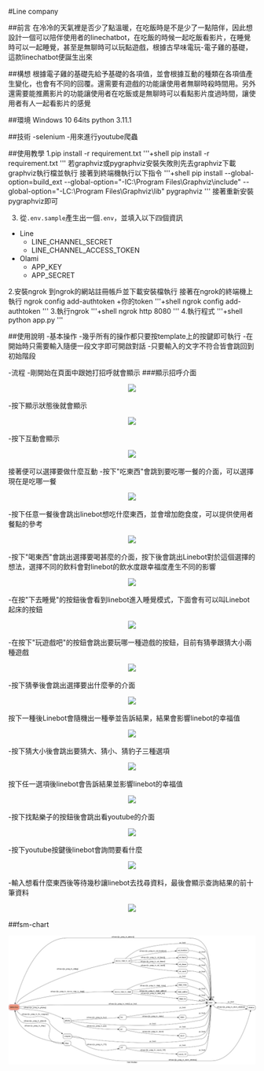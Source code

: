 #Line company

##前言
在冷冷的天氣裡是否少了點溫暖，在吃飯時是不是少了一點陪伴，因此想設計一個可以陪伴使用者的linechatbot，在吃飯的時候一起吃飯看影片，在睡覺時可以一起睡覺，甚至是無聊時可以玩點遊戲，根據古早味電玩-電子雞的基礎，這款linechatbot便誕生出來

##構想
根據電子雞的基礎先給予基礎的各項值，並會根據互動的種類在各項值產生變化，也會有不同的回覆。還需要有遊戲的功能讓使用者無聊時殺時間用。另外還需要能推薦影片的功能讓使用者在吃飯或是無聊時可以看點影片度過時間，讓使用者有人一起看影片的感覺

##環境
Windows 10 64its
python 3.11.1

##技術
-selenium
    -用來進行youtube爬蟲

##使用教學
1.pip install -r requirement.txt
'''+shell
pip install -r requirement.txt
'''
若graphviz或pygraphviz安裝失敗則先去graphviz下載graphviz執行檔並執行 
接著到終端機執行以下指令
'''+shell
pip install --global-option=build_ext --global-option="-IC:\Program Files\Graphviz\include" --global-option="-LC:\Program Files\Graphviz\lib" pygraphviz
'''
接著重新安裝pygraphviz即可

3. 從`.env.sample`產生出一個`.env`，並填入以下四個資訊

- Line
    - LINE_CHANNEL_SECRET
    - LINE_CHANNEL_ACCESS_TOKEN
- Olami
    - APP_KEY
    - APP_SECRET

2.安裝ngrok
到ngrok的網站註冊帳戶並下載安裝檔執行
接著在ngrok的終端機上執行
ngrok config add-authtoken +你的token
'''+shell
ngrok config add-authtoken
'''
3.執行ngrok
'''+shell
ngrok http 8080
'''
4.執行程式
'''+shell
python app.py
'''

##使用說明
-基本操作
    -幾乎所有的操作都只要按template上的按鍵即可執行
    -在開始時只需要輸入隨便一段文字即可開啟對話
    -只要輸入的文字不符合皆會跳回到初始階段

-流程
    -剛開始在頁面中跟她打招呼就會顯示
    ###顯示招呼介面
    <p align=center>
        <img src="img/decision.png">
    </p>
    -按下顯示狀態後就會顯示
    <p align=center>
        <img src="img/show_situation.png">
    </p>
    -按下互動會顯示
    <p align=center>
        <img src="img/interaction.png">
    </p>
    接著便可以選擇要做什麼互動
    -按下"吃東西"會跳到要吃哪一餐的介面，可以選擇現在是吃哪一餐
    <p align=center>
        <img src="img/choose_eat.png">
    </p>
    -按下任意一餐後會跳出linebot想吃什麼東西，並會增加飽食度，可以提供使用者餐點的參考
    <p align=center>
        <img src="img/eat.png">
    </p>
    -按下"喝東西"會跳出選擇要喝甚麼的介面，按下後會跳出Linebot對於這個選擇的想法，選擇不同的飲料會對linebot的飲水度跟幸福度產生不同的影響
    <p align=center>
        <img src="img/choose_drink.png">
    </p>
    -在按"下去睡覺"的按鈕後會看到linebot進入睡覺模式，下面會有可以叫Linebot起床的按鈕
    <p align=center>
        <img src="img/drink.png">
    </p>
    -在按下"玩遊戲吧"的按鈕會跳出要玩哪一種遊戲的按鈕，目前有猜拳跟猜大小兩種遊戲
    <p align=center>
        <img src="img/choose_play.png">
    </p>
    -按下猜拳後會跳出選擇要出什麼拳的介面
    <p align=center>
        <img src="img/shoot.png">
    </p>
    按下一種後Linebot會隨機出一種拳並告訴結果，結果會影響linebot的幸福值
    <p align=center>
        <img src="img/shoot_result.png">
    </p>
    -按下猜大小後會跳出要猜大、猜小、猜豹子三種選項
    <p align=center>
        <img src="img/shake.png">
    </p>
    按下任一選項後linebot會告訴結果並影響linebot的幸福值
    <p align=center>
        <img src="img/shake_result.png">
    </p>
    -按下找點樂子的按鈕後會跳出看youtube的介面
    <p align=center>
        <img src="img/youtube.png">
    </p>
    -按下youtube按鍵後linebot會詢問要看什麼
    <p align=center>
        <img src="img/to_search.png">
    </p>
    -輸入想看什麼東西後等待幾秒讓linebot去找尋資料，最後會顯示查詢結果的前十筆資料
    <p align=center>
        <img src="img/search.png">
    </p>

##fsm-chart
<p align=center>
    <img src="img/fsm.jpg">
</p>